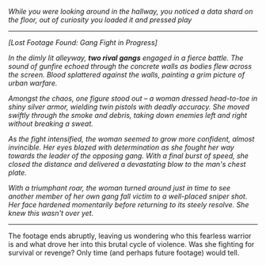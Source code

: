 _While you were looking around in the hallway, you noticed a data shard on the floor, out of curiosity you loaded it and pressed play_

---

_[Lost Footage Found: Gang Fight in Progress]_

_In the dimly lit alleyway, **two rival gangs** engaged in a fierce battle. The sound of gunfire echoed through the concrete walls as bodies flew across the screen. Blood splattered against the walls, painting a grim picture of urban warfare._

_Amongst the chaos, one figure stood out – a woman dressed head-to-toe in shiny silver armor, wielding twin pistols with deadly accuracy. She moved swiftly through the smoke and debris, taking down enemies left and right without breaking a sweat._

_As the fight intensified, the woman seemed to grow more confident, almost invincible. Her eyes blazed with determination as she fought her way towards the leader of the opposing gang. With a final burst of speed, she closed the distance and delivered a devastating blow to the man's chest plate._

_With a triumphant roar, the woman turned around just in time to see another member of her own gang fall victim to a well-placed sniper shot. Her face hardened momentarily before returning to its steely resolve. She knew this wasn't over yet._

---

The footage ends abruptly, leaving us wondering who this fearless warrior is and what drove her into this brutal cycle of violence. Was she fighting for survival or revenge? Only time (and perhaps future footage) would tell.
